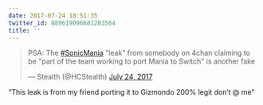 ```yaml
---
date: 2017-07-24 18:51:35
twitter_id: 889619096681283584
title: ''
---
```


<blockquote class="twitter-tweet"><p lang="en" dir="ltr">PSA: The <a href="https://twitter.com/hashtag/SonicMania?src=hash&amp;ref_src=twsrc%5Etfw">#SonicMania</a> &quot;leak&quot; from somebody on 4chan claiming to be &quot;part of the team working to port Mania to Switch&quot;  is another fake</p>&mdash; Stealth (@HCStealth) <a href="https://twitter.com/HCStealth/status/889617345613897729?ref_src=twsrc%5Etfw">July 24, 2017</a></blockquote>
<script async src="https://platform.twitter.com/widgets.js" charset="utf-8"></script>

“This leak is from my friend porting it to Gizmondo 200% legit don’t @ me”
